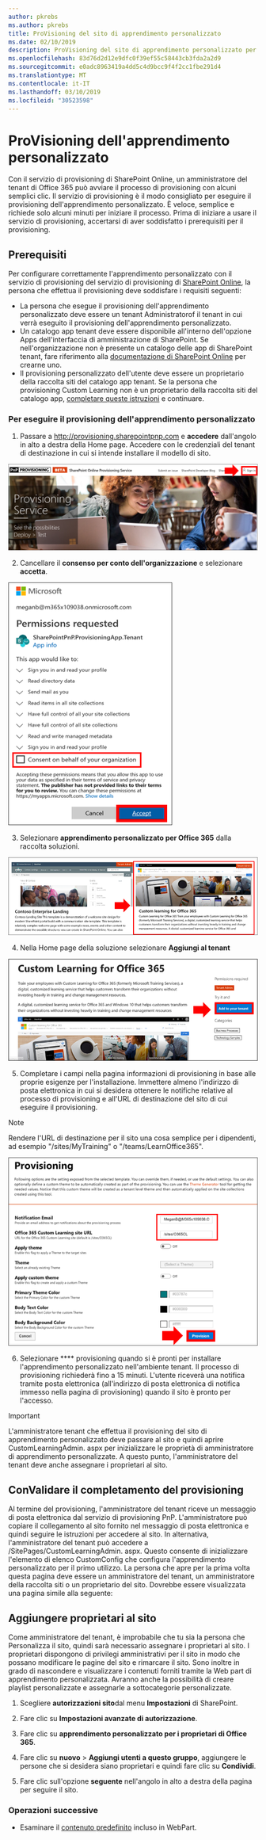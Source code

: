 ```yaml
---
author: pkrebs
ms.author: pkrebs
title: ProVisioning del sito di apprendimento personalizzato
ms.date: 02/10/2019
description: ProVisioning del sito di apprendimento personalizzato per Office 365 tramite il motore di provisioning di SharePoint
ms.openlocfilehash: 83d76d2d12e9dfc0f39ef55c58443cb3fda2a2d9
ms.sourcegitcommit: e0adc8963419a4dd5c4d9bcc9f4f2cc1fbe291d4
ms.translationtype: MT
ms.contentlocale: it-IT
ms.lasthandoff: 03/10/2019
ms.locfileid: "30523598"
---
```

# <a name="provision-custom-learning"></a>ProVisioning dell'apprendimento personalizzato

Con il servizio di provisioning di SharePoint Online, un amministratore del tenant di Office 365 può avviare il processo di provisioning con alcuni semplici clic. Il servizio di provisioning è il modo consigliato per eseguire il provisioning dell'apprendimento personalizzato. È veloce, semplice e richiede solo alcuni minuti per iniziare il processo. Prima di iniziare a usare il servizio di provisioning, accertarsi di aver soddisfatto i prerequisiti per il provisioning.

## <a name="prerequisites"></a>Prerequisiti
 
Per configurare correttamente l'apprendimento personalizzato con il servizio di provisioning del servizio di provisioning di [SharePoint Online](https://provisioning.sharepointpnp.com), la persona che effettua il provisioning deve soddisfare i requisiti seguenti: 
 
- La persona che esegue il provisioning dell'apprendimento personalizzato deve essere un tenant Administratorof il tenant in cui verrà eseguito il provisioning dell'apprendimento personalizzato.  
- Un catalogo app tenant deve essere disponibile all'interno dell'opzione Apps dell'interfaccia di amministrazione di SharePoint. Se nell'organizzazione non è presente un catalogo delle app di SharePoint tenant, fare riferimento alla [documentazione di SharePoint Online](https://docs.microsoft.com/en-us/sharepoint/use-app-catalog) per crearne uno.  
- Il provisioning personalizzato dell'utente deve essere un proprietario della raccolta siti del catalogo app tenant. Se la persona che provisioning Custom Learning non è un proprietario della raccolta siti del catalogo app, [completare queste istruzioni](addappadmin.md) e continuare. 

### <a name="to-provision-custom-learning"></a>Per eseguire il provisioning dell'apprendimento personalizzato

1. Passare a http://provisioning.sharepointpnp.com e **accedere** dall'angolo in alto a destra della Home page.  Accedere con le credenziali del tenant di destinazione in cui si intende installare il modello di sito.

![pnphome. png](media/inst_signin.png)

2. Cancellare il **consenso per conto dell'organizzazione** e selezionare **accetta**.

![in](media/inst_perms.png)

3. Selezionare **apprendimento personalizzato per Office 365** dalla raccolta soluzioni.

![in](media/inst_select.png)

4. Nella Home page della soluzione selezionare **Aggiungi al tenant**

![inst_select. png](media/inst_add.png)

5. Completare i campi nella pagina informazioni di provisioning in base alle proprie esigenze per l'installazione. Immettere almeno l'indirizzo di posta elettronica in cui si desidera ottenere le notifiche relative al processo di provisioning e all'URL di destinazione del sito di cui eseguire il provisioning.  
> [!NOTE]
> Rendere l'URL di destinazione per il sito una cosa semplice per i dipendenti, ad esempio "/sites/MyTraining" o "/teams/LearnOffice365".

![inst_options. png](media/inst_options.png)

6. Selezionare **** provisioning quando si è pronti per installare l'apprendimento personalizzato nell'ambiente tenant.  Il processo di provisioning richiederà fino a 15 minuti. L'utente riceverà una notifica tramite posta elettronica (all'indirizzo di posta elettronica di notifica immesso nella pagina di provisioning) quando il sito è pronto per l'accesso.

> [!IMPORTANT]
> L'amministratore tenant che effettua il provisioning del sito di apprendimento personalizzato deve passare al sito e quindi aprire CustomLearningAdmin. aspx per inizializzare le proprietà di amministratore di apprendimento personalizzate. A questo punto, l'amministratore del tenant deve anche assegnare i proprietari al sito. 

## <a name="validate-provisioning-success"></a>ConValidare il completamento del provisioning

Al termine del provisioning, l'amministratore del tenant riceve un messaggio di posta elettronica dal servizio di provisioning PnP. L'amministratore può copiare il collegamento al sito fornito nel messaggio di posta elettronica e quindi seguire le istruzioni per accedere al sito. In alternativa, l'amministratore del tenant può accedere a <YOUR-SITE-COLLECTION-URL>/SitePages/CustomLearningAdmin. aspx. Questo consente di inizializzare l'elemento di elenco CustomConfig che configura l'apprendimento personalizzato per il primo utilizzo. La persona che apre per la prima volta questa pagina deve essere un amministratore del tenant, un amministratore della raccolta siti o un proprietario del sito. Dovrebbe essere visualizzata una pagina simile alla seguente: 

## <a name="add-owners-to-site"></a>Aggiungere proprietari al sito
Come amministratore del tenant, è improbabile che tu sia la persona che Personalizza il sito, quindi sarà necessario assegnare i proprietari al sito. I proprietari dispongono di privilegi amministrativi per il sito in modo che possano modificare le pagine del sito e rimarcare il sito. Sono inoltre in grado di nascondere e visualizzare i contenuti forniti tramite la Web part di apprendimento personalizzata. Avranno anche la possibilità di creare playlist personalizzate e assegnarle a sottocategorie personalizzate.  

1. Scegliere **autorizzazioni sito**dal menu **Impostazioni** di SharePoint.
2. Fare clic su **Impostazioni avanzate di autorizzazione**.
3. Fare clic su **apprendimento personalizzato per i proprietari di Office 365**.
4. Fare clic su **nuovo** > **Aggiungi utenti a questo gruppo**, aggiungere le persone che si desidera siano proprietari e quindi fare clic su **Condividi**.

8. Fare clic sull'opzione **seguente** nell'angolo in alto a destra della pagina per seguire il sito.  

### <a name="next-steps"></a>Operazioni successive
- Esaminare il [contenuto predefinito](sitecontent.md) incluso in WebPart.
